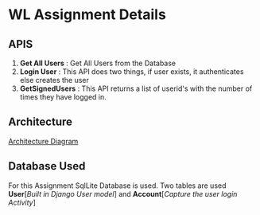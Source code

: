 # WL Assignment Details

## APIS

 1. **Get All Users** : Get All Users from the Database
 2. **Login User** : This API does two things, if user exists, it authenticates else creates the user
 3. **GetSignedUsers** : This API returns a list of userid's with the number of times they have logged in.

## Architecture

[Architecture Diagram](https://app.diagrams.net/#Hyogeetagup/WL_Assignment/main/wl_assignment.drawio)

## Database Used

For this Assignment SqlLite Database is used. Two tables are used **User**[*Built in Django User model*] and **Account**[*Capture the user login Activity*]
